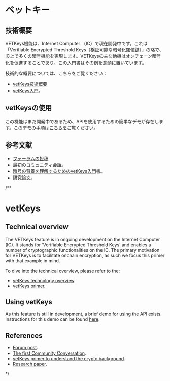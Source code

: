 # ベットキー

## 技術概要

VETKeys機能は、Internet Computer （IC）で現在開発中です。これは「Verifiable Encrypted Threshold Keys（検証可能な暗号化閾値鍵）」の略で、IC上で多くの暗号機能を実現します。VETKeysの主な動機はオンチェーン暗号化を促進することであり、この入門書はその例を念頭に置いています。

技術的な概要については、こちらをご覧ください：

- [vetKeys技術概要](technology-overview.md)
- [vetKeys入門](https://internetcomputer.org/blog/features/vetkey-primer)。

## vetKeysの使用

この機能はまだ開発中であるため、APIを使用するための簡単なデモが存在します。このデモの手順は[こちらを](using-vetkeys.md)ご覧ください。

## 参考文献

- [フォーラムの投稿](https://forum.dfinity.org/t/threshold-key-derivation-privacy-on-the-ic/16560)
- [最初のコミュニティ会話](https://youtu.be/baM6jHnmMq8)。
- [暗号の背景を理解するためのvetKeys入門](https://internetcomputer.org/blog/features/vetkey-primer)書。
- [研究論文](https://eprint.iacr.org/2023/616.pdf)。

/**
# vetKeys

## Technical overview

The VETKeys feature is in ongoing development on the Internet Computer (IC). It stands for ‘Verifiable Encrypted Threshold Keys’ and enables a number of cryptographic functionalities on the IC. The primary motivation for VETKeys is to facilitate onchain encryption, as such we focus this primer with that example in mind.

To dive into the technical overview, please refer to the:

- [vetKeys technology overview](technology-overview.md).
- [vetKeys primer](https://internetcomputer.org/blog/features/vetkey-primer).

## Using vetKeys

As this feature is still in development, a brief demo for using the API exists. Instructions for this demo can be found [here](using-vetkeys.md).

## References
- [Forum post](https://forum.dfinity.org/t/threshold-key-derivation-privacy-on-the-ic/16560).
- [The first Community Conversation](https://youtu.be/baM6jHnmMq8).
- [vetKeys primer to understand the crypto background](https://internetcomputer.org/blog/features/vetkey-primer).
- [Research paper](https://eprint.iacr.org/2023/616.pdf).


*/